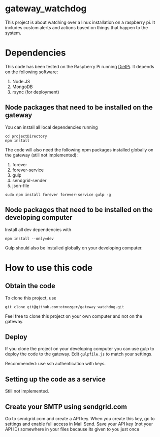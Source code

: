 # gateway_watchdog
This project is about watching over a linux installation on a raspberry pi. It includes custom alerts and actions based on things that happen to the system.

# Dependencies
This code has been tested on the Raspberry Pi running [DietPi](http://dietpi.com/). It depends on the following software:

1. Node.JS
1. MongoDB
1. rsync (for deployment)

## Node packages that need to be installed on the gateway
You can install all local dependencies running
```
cd projectDirectory
npm install
```
The code will also need the following npm packages installed globally on the gateway (still not implemented):

1. forever
1. forever-service
1. gulp
1. sendgrid-sender
1. json-file
```
sudo npm install forever forever-service gulp -g
```

## Node packages that need to be installed on the developing computer
Install all dev dependencies with
```
npm install --only=dev
```

Gulp should also be installed globally on your developing computer.


# How to use this code
## Obtain the code
To clone this project, use
```
git clone git@github.com:otmezger/gateway_watchdog.git
```

Feel free to clone this project on your own computer and not on the gateway.

## Deploy
If you clone the project on your developing computer you can use gulp to deploy the code to the gateway. Edit `gulpfile.js` to match your settings.

Recommended: use ssh authentication with keys.

## Setting up the code as a service
Still not implemented.

## Create your SMTP using sendgrid.com
Go to sendgrid.com and create a API key. When you create this key, go to settings and enable full access in Mail Send. 
Save your API key (not your API ID) somewhere in your files because its given to you just once
